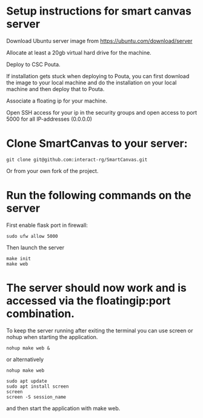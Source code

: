 # Setup instructions for smart canvas server

Download Ubuntu server image from https://ubuntu.com/download/server

Allocate at least a 20gb virtual hard drive for the machine.

Deploy to CSC Pouta.

If installation gets stuck when deploying to Pouta, you can first download the image to your local machine and do the installation on your local machine and then deploy that to Pouta.

Associate a floating ip for your machine.

Open SSH access for your ip in the security groups and open access to port 5000 for all IP-addresses (0.0.0.0)

# Clone SmartCanvas to your server:

```console
git clone git@github.com:interact-rg/SmartCanvas.git
```
Or from your own fork of the project.

# Run the following commands on the server

First enable flask port in firewall:

```console
sudo ufw allow 5000
```

Then launch the server

```console
make init
make web
```

# The server should now work and is accessed via the floatingip:port combination.

To keep the server running after exiting the terminal you can use screen or nohup when starting the application.

```console
nohup make web &
```

or alternatively

```console
nohup make web
```

```console
sudo apt update
sudo apt install screen
screen
screen -S session_name
```
and then start the application with make web.
